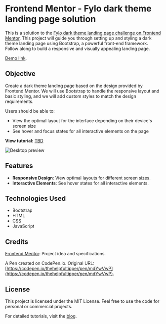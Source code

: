 # Frontend Mentor - Fylo dark theme landing page solution

This is a solution to the [Fylo dark theme landing page challenge on Frontend Mentor](https://www.frontendmentor.io/challenges/fylo-dark-theme-landing-page-5ca5f2d21e82137ec91a50fd). This project will guide you through setting up and styling a dark theme landing page using Bootstrap, a powerful front-end framework. Follow along to build a responsive and visually appealing landing page.

[Demo link](https://thehelpfultipper.com/frontendmentor_fylo_page/).

## Objective
Create a dark theme landing page based on the design provided by Frontend Mentor. We will use Bootstrap to handle the responsive layout and basic styling, and we will add custom styles to match the design requirements.

Users should be able to:

- View the optimal layout for the interface depending on their device's screen size
- See hover and focus states for all interactive elements on the page

**View tutorial:** [TBD]()

![Desktop preview](https://thehelpfultipper.com/wp-content/uploads/2024/07/fylo-dark-theme-landing-page-frontend-mentor.png)

## Features
- **Responsive Design**: View optimal layouts for different screen sizes.
- **Interactive Elements**: See hover states for all interactive elements.

## Technologies Used
- Bootstrap
- HTML
- CSS
- JavaScript

## Credits
[Frontend Mentor](https://www.frontendmentor.io/): Project idea and specifications.

A Pen created on CodePen.io. Original URL: [https://codepen.io/thehelpfultipper/pen/mdYwVwP](https://codepen.io/thehelpfultipper/pen/mdYwVwP).

## License
This project is licensed under the MIT License. Feel free to use the code for personal or commercial projects.

For detailed tutorials, visit the [blog](https://thehelpfultipper.com/).
